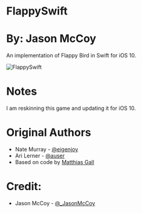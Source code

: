 # FlappySwift
# By: Jason McCoy

An implementation of Flappy Bird in Swift for iOS 10.

![FlappySwift](http://i.imgur.com/1NLoToU.gif)

# Notes

I am reskinning this game and updating it for iOS 10.

# Original Authors

- Nate Murray - [@eigenjoy](https://twitter.com/eigenjoy)
- Ari Lerner - [@auser](https://twitter.com/auser)
- Based on code by [Matthias Gall](http://digitalbreed.com/2014/how-to-build-a-game-like-flappy-bird-with-xcode-and-sprite-kit)

# Credit:
- Jason McCoy - [@_JasonMcCoy](https://twitter.com/_JasonMcCoy)
